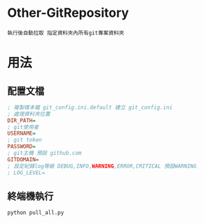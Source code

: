 # Other-GitRepository

```
執行後自動拉取 指定資料夾內所有git專案資料夾
```

# 用法

## 配置文檔

```ini
; 複製樣本檔 git_config.ini.default 建立 git_config.ini
; 處理資料夾位置
DIR_PATH=
; git使用者
USERNAME=
; git token
PASSWORD=
; git主機 預設 github.com
GITDOMAIN=
; 設定紀錄log等級 DEBUG,INFO,WARNING,ERROR,CRITICAL 預設WARNING
; LOG_LEVEL=
```

## 終端機執行

```bash
python pull_all.py
```
